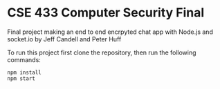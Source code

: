 # CSE 433 Computer Security Final
Final project making an end to end encrpyted chat app with Node.js and socket.io by Jeff Candell and Peter Huff

To run this project first clone the repository, then run the following commands:
```
npm install
npm start
```
